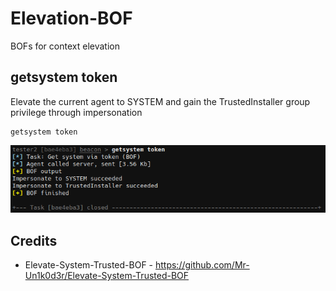 # Elevation-BOF

BOFs for context elevation

## getsystem token

Elevate the current agent to SYSTEM and gain the TrustedInstaller group privilege through impersonation

```
getsystem token
```

![](_img/02.png)

## Credits

* Elevate-System-Trusted-BOF - https://github.com/Mr-Un1k0d3r/Elevate-System-Trusted-BOF